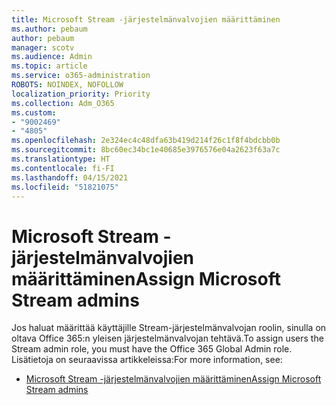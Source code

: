 ```yaml
---
title: Microsoft Stream -järjestelmänvalvojien määrittäminen
ms.author: pebaum
author: pebaum
manager: scotv
ms.audience: Admin
ms.topic: article
ms.service: o365-administration
ROBOTS: NOINDEX, NOFOLLOW
localization_priority: Priority
ms.collection: Adm_O365
ms.custom:
- "9002469"
- "4805"
ms.openlocfilehash: 2e324ec4c48dfa63b419d214f26c1f8f4bdcbb0b
ms.sourcegitcommit: 8bc60ec34bc1e40685e3976576e04a2623f63a7c
ms.translationtype: HT
ms.contentlocale: fi-FI
ms.lasthandoff: 04/15/2021
ms.locfileid: "51821075"
---
```

# <a name="assign-microsoft-stream-admins"></a><span data-ttu-id="372d3-102">Microsoft Stream -järjestelmänvalvojien määrittäminen</span><span class="sxs-lookup"><span data-stu-id="372d3-102">Assign Microsoft Stream admins</span></span>

<span data-ttu-id="372d3-103">Jos haluat määrittää käyttäjille Stream-järjestelmänvalvojan roolin, sinulla on oltava Office 365:n yleisen järjestelmänvalvojan tehtävä.</span><span class="sxs-lookup"><span data-stu-id="372d3-103">To assign users the Stream admin role, you must have the Office 365 Global Admin role.</span></span> <span data-ttu-id="372d3-104">Lisätietoja on seuraavissa artikkeleissa:</span><span class="sxs-lookup"><span data-stu-id="372d3-104">For more information, see:</span></span>

- [<span data-ttu-id="372d3-105">Microsoft Stream -järjestelmänvalvojien määrittäminen</span><span class="sxs-lookup"><span data-stu-id="372d3-105">Assign Microsoft Stream admins</span></span>](https://docs.microsoft.com/stream/assign-administrator-user-role)
